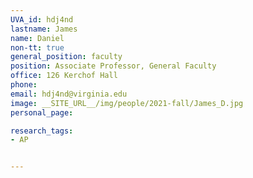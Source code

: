 ```yaml
---
UVA_id: hdj4nd
lastname: James
name: Daniel
non-tt: true
general_position: faculty
position: Associate Professor, General Faculty
office: 126 Kerchof Hall
phone: 
email: hdj4nd@virginia.edu
image: __SITE_URL__/img/people/2021-fall/James_D.jpg 
personal_page: 

research_tags:
- AP


---
```

